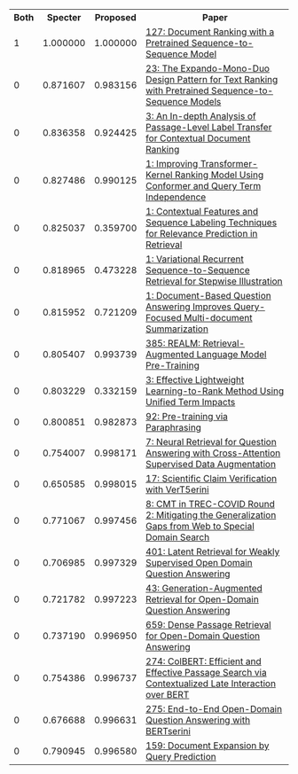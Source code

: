 <html><table><tr>
<th>Both</th>
<th>Specter</th>
<th>Proposed</th>
<th>Paper</th>
</tr>
<tr>
<td>1</td>
<td>1.000000</td>
<td>1.000000</td>
<td><a href="https://www.semanticscholar.org/paper/f6e0164466e827112fd415afdc28ddf8e0eb1ba3">127: Document Ranking with a Pretrained Sequence-to-Sequence Model</a></td>
</tr>
<tr>
<td>0</td>
<td>0.871607</td>
<td>0.983156</td>
<td><a href="https://www.semanticscholar.org/paper/e08eed9608382beea1febca49119c665fbabd031">23: The Expando-Mono-Duo Design Pattern for Text Ranking with Pretrained Sequence-to-Sequence Models</a></td>
</tr>
<tr>
<td>0</td>
<td>0.836358</td>
<td>0.924425</td>
<td><a href="https://www.semanticscholar.org/paper/1c8e2d3c887692ce0cb78b09685ea46be5cb2611">3: An In-depth Analysis of Passage-Level Label Transfer for Contextual Document Ranking</a></td>
</tr>
<tr>
<td>0</td>
<td>0.827486</td>
<td>0.990125</td>
<td><a href="https://www.semanticscholar.org/paper/590bcbe623f212c1e27ab2edb0e400888f3f2601">1: Improving Transformer-Kernel Ranking Model Using Conformer and Query Term Independence</a></td>
</tr>
<tr>
<td>0</td>
<td>0.825037</td>
<td>0.359700</td>
<td><a href="https://www.semanticscholar.org/paper/b29dcb52f656f087c29a3f8da53427ec26219653">1: Contextual Features and Sequence Labeling Techniques for Relevance Prediction in Retrieval</a></td>
</tr>
<tr>
<td>0</td>
<td>0.818965</td>
<td>0.473228</td>
<td><a href="https://www.semanticscholar.org/paper/5943ff4a89b72185d483952a1f50cf4e2accee0b">1: Variational Recurrent Sequence-to-Sequence Retrieval for Stepwise Illustration</a></td>
</tr>
<tr>
<td>0</td>
<td>0.815952</td>
<td>0.721209</td>
<td><a href="https://www.semanticscholar.org/paper/29fd8abb9977eb3bcc4152f582b16dae37778ff4">1: Document-Based Question Answering Improves Query-Focused Multi-document Summarization</a></td>
</tr>
<tr>
<td>0</td>
<td>0.805407</td>
<td>0.993739</td>
<td><a href="https://www.semanticscholar.org/paper/832fff14d2ed50eb7969c4c4b976c35776548f56">385: REALM: Retrieval-Augmented Language Model Pre-Training</a></td>
</tr>
<tr>
<td>0</td>
<td>0.803229</td>
<td>0.332159</td>
<td><a href="https://www.semanticscholar.org/paper/9f014b6fd73d01fa6a101fc22977b9635efd9888">3: Effective Lightweight Learning-to-Rank Method Using Unified Term Impacts</a></td>
</tr>
<tr>
<td>0</td>
<td>0.800851</td>
<td>0.982873</td>
<td><a href="https://www.semanticscholar.org/paper/c00ba15810496669d47d2ed5b627e6c7d2b1f6aa">92: Pre-training via Paraphrasing</a></td>
</tr>
<tr>
<td>0</td>
<td>0.754007</td>
<td>0.998171</td>
<td><a href="https://www.semanticscholar.org/paper/5679431425a81c07bcafa521e5609cc05b3ec5dc">7: Neural Retrieval for Question Answering with Cross-Attention Supervised Data Augmentation</a></td>
</tr>
<tr>
<td>0</td>
<td>0.650585</td>
<td>0.998015</td>
<td><a href="https://www.semanticscholar.org/paper/e4cb6bfe88a8ed729d34d5a9ff74a992932b70ce">17: Scientific Claim Verification with VerT5erini</a></td>
</tr>
<tr>
<td>0</td>
<td>0.771067</td>
<td>0.997456</td>
<td><a href="https://www.semanticscholar.org/paper/00b36c57052f9cb2e6e39ed1106fd7a51920cec0">8: CMT in TREC-COVID Round 2: Mitigating the Generalization Gaps from Web to Special Domain Search</a></td>
</tr>
<tr>
<td>0</td>
<td>0.706985</td>
<td>0.997329</td>
<td><a href="https://www.semanticscholar.org/paper/a81874b4a651a740fffbfc47ef96515e8c7f782f">401: Latent Retrieval for Weakly Supervised Open Domain Question Answering</a></td>
</tr>
<tr>
<td>0</td>
<td>0.721782</td>
<td>0.997223</td>
<td><a href="https://www.semanticscholar.org/paper/7d429ad73fc311a0a29ab9d02482b4e6b059d81f">43: Generation-Augmented Retrieval for Open-Domain Question Answering</a></td>
</tr>
<tr>
<td>0</td>
<td>0.737190</td>
<td>0.996950</td>
<td><a href="https://www.semanticscholar.org/paper/79cd9f77e5258f62c0e15d11534aea6393ef73fe">659: Dense Passage Retrieval for Open-Domain Question Answering</a></td>
</tr>
<tr>
<td>0</td>
<td>0.754386</td>
<td>0.996737</td>
<td><a href="https://www.semanticscholar.org/paper/60b8ad6177230ad5402af409a6edb5af441baeb4">274: ColBERT: Efficient and Effective Passage Search via Contextualized Late Interaction over BERT</a></td>
</tr>
<tr>
<td>0</td>
<td>0.676688</td>
<td>0.996631</td>
<td><a href="https://www.semanticscholar.org/paper/2fe7dba5a58aee5156594b4d78634ecd6c7dcabd">275: End-to-End Open-Domain Question Answering with BERTserini</a></td>
</tr>
<tr>
<td>0</td>
<td>0.790945</td>
<td>0.996580</td>
<td><a href="https://www.semanticscholar.org/paper/b092b6b843e9421bf42bf96f57ed4658a3e0bdf7">159: Document Expansion by Query Prediction</a></td>
</tr>
</table></html>
